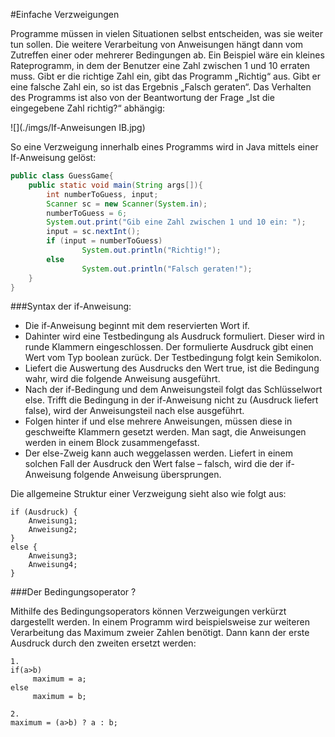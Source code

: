 #Einfache Verzweigungen 

Programme müssen in vielen Situationen selbst entscheiden, was sie weiter tun sollen. Die weitere Verarbeitung von Anweisungen hängt dann vom Zutreffen einer oder mehrerer Bedingungen ab. Ein Beispiel wäre ein kleines Rateprogramm, in dem der Benutzer eine Zahl zwischen 1 und 10 erraten muss. Gibt er die richtige Zahl ein, gibt das Programm „Richtig“ aus. Gibt er eine falsche Zahl ein, so ist das Ergebnis „Falsch geraten“. Das Verhalten des Programms ist also von der Beantwortung der Frage „Ist die eingegebene Zahl richtig?“ abhängig:

![](./imgs/If-Anweisungen IB.jpg)


So eine Verzweigung innerhalb eines Programms wird in Java mittels einer If-Anweisung gelöst:

```java
public class GuessGame{
	public static void main(String args[]){
	    int numberToGuess, input;
 	    Scanner sc = new Scanner(System.in);
	    numberToGuess = 6;
	    System.out.print("Gib eine Zahl zwischen 1 und 10 ein: ");
	    input = sc.nextInt();
	    if (input = numberToGuess) 
                System.out.println("Richtig!");
	    else 
                System.out.println("Falsch geraten!");
	}
}
```
###Syntax der if-Anweisung:

-	Die if-Anweisung beginnt mit dem reservierten Wort if.
-	Dahinter wird eine Testbedingung als Ausdruck formuliert. Dieser wird in runde Klammern eingeschlossen. Der formulierte Ausdruck gibt einen Wert vom Typ boolean  zurück. Der Testbedingung folgt kein Semikolon.
-	Liefert die Auswertung des Ausdrucks den Wert true, ist die Bedingung wahr, wird die folgende Anweisung ausgeführt.
-	Nach der if-Bedingung und dem Anweisungsteil folgt das Schlüsselwort else. Trifft die Bedingung in der if-Anweisung nicht zu (Ausdruck liefert false), wird der Anweisungsteil nach else ausgeführt.
-	Folgen hinter if und else mehrere Anweisungen, müssen diese in geschweifte Klammern gesetzt werden. Man sagt, die Anweisungen werden in einem Block zusammengefasst.
-	Der else-Zweig kann auch weggelassen werden. Liefert in einem solchen Fall der Ausdruck den Wert false – falsch, wird die der if-Anweisung folgende Anweisung übersprungen.

Die allgemeine Struktur einer Verzweigung sieht also wie folgt aus:
```
if (Ausdruck) {
    Anweisung1;
    Anweisung2;
}
else {
    Anweisung3;
    Anweisung4;
}
```

###Der Bedingungsoperator ?

Mithilfe des Bedingungsoperators können Verzweigungen verkürzt dargestellt werden. In einem Programm wird beispielsweise zur weiteren Verarbeitung das Maximum zweier Zahlen benötigt. Dann kann der erste Ausdruck durch den zweiten ersetzt werden:

```
1. 
if(a>b)
     maximum = a;
else
     maximum = b;

2.
maximum = (a>b) ? a : b;
```
